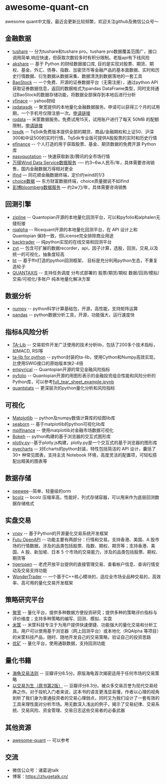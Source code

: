 # awesome-quant-cn
awesome quant中文版，最近会更新比较频繁，欢迎关注github及微信公众号～

## 金融数据
* [tushare](https://waditu.com/document/1?doc_id=131) -- 分为tushare和tushare pro。tushare pro数据覆盖范围广，接口调用简单,响应快速，但获取次数较多时有积分限制。老版api有下线风险
* [akshare](https://github.com/akfamily/akshare) -- 基于 Python 的财经数据接口库, 目的是实现对股票、期货、期权、基金、外汇、债券、指数、加密货币等金融产品的基本面数据、实时和历史行情数据、衍生数据从数据采集、数据清洗到数据落地的一套工具
* [BaoStock](http://baostock.com) -- 一个免费、开源的证券数据平台（无需注册），通过python API获取证券数据信息，返回的数据格式为pandas DataFrame类型，同时支持通过BaoStock的数据存储功能，将数据全部保存到本地后进行分析
* [yfinace](https://github.com/ranaroussi/yfinance) -- yahoo财经
* [jqdatasdk](https://www.joinquant.com/help/api/help#name:JQData) -- 聚宽提供的本地量化金融数据服务。申请可以获得三个月的试用期，一个手机号仅限注册一次。[申请链接](https://www.joinquant.com/default/index/sdk?utm_campaign=JQData%E7%94%B3%E8%AF%B7&utm_medium=%E7%BD%91%E9%A1%B5&utm_source=%E8%81%9A%E5%AE%BD&gio_link_id=xRxqAjP5)
* [rqdata](https://www.ricequant.com/welcome/pricing) -- 米筐数据服务。免费试用15天，试用账户进行了每天 50MB 的配额限制，[申请链接](https://www.ricequant.com/welcome/purchase#1)
* [tqsdk](https://doc.shinnytech.com/tqsdk/latest/intro.html) -- TqSdk免费版本提供全部的期货、商品/金融期权和上证50、沪深300和中证500的实时行情，TqSdk专业版可提供A股股票的实时和历史行情
* [efinance](https://github.com/Micro-sheep/efinance) -- 个人打造的用于获取股票、基金、期货数据的免费开源 Python 库
* [easyquotation](https://github.com/shidenggui/easyquotation) -- 快速获取新浪/腾讯的全市场行情
* [万得Wind Data Service数据服务](https://www.wind.com.cn/NewSite/data.html) -— 约3~6w人民币/年，具体需要咨询销售，国内金融数据万得相对更全
* [ifind](https://www.51ifind.com/index.php?c=index&a=iFinDPC) — 同花顺金融数据终端，定价约wind的1/3
* [choice数据](https://choice.eastmoney.com/) — 东方财富数据终端，choice质量据说不如ifind
*  [彭博bloomberg数据服务](https://www.bloombergchina.com/solution/data-content/) — 约2w刀/年，具体需要咨询销售

## 回测引擎
* [zipline](https://github.com/quantopian/zipline) -- Quantopian开源的本地量化回测平台，可以和pyfolio和alphalen无缝衔接
* [rqalpha](https://github.com/ricequant/rqalpha) -- Ricequant开源的本地量化回测平台，在 API 设计上和 Quantopian 保持一致，但License完全排除商业用途
* [backtrader](https://github.com/mementum/backtrader) -- 纯python实现的在线交易和回测平台
* [zvt](https://github.com/zvtvz/zvt/blob/master/README-cn.md) -- 包含可扩展的数据recorder，api，因子计算，选股，回测，交易,以及统一的可视化，抽象度较高
* [bt](https://github.com/pmorissette/bt) -- 基于ffn打造的python回测框架， 目标是充分利用python生态，不重复造轮子
* [QUANTAXIS](https://github.com/QUANTAXIS/QUANTAXIS) -- 支持任务调度 分布式部署的 股票/期货/期权 数据/回测/模拟/交易/可视化/多账户 纯本地量化解决方案

## 数据分析
* [numpy](https://numpy.org/) -- python科学计算基础包，开源，高性能，支持矩阵运算
* [pandas](https://pandas.pydata.org/) -- python数据分析工具，开源，功能强大，运行速度快

## 指标&风险分析
* [TA-Lib](https://ta-lib.org/) -- 交易软件开发广泛使用的技术分析lib，包括了200多个技术指标，如MACD, RSI等
* [ta-lib for python](https://mrjbq7.github.io/ta-lib/) -- python封装的ta-lib，使用Cython和Numpy高效实现，比使用SWIG接口的原始版本快2-4倍
* [empyrical](https://github.com/quantopian/empyrical) -- Quantopian开源的常见金融风险指标
* [pyfolio](https://github.com/quantopian/pyfolio) -- Quantopian开源的用图形表示的金融投资组合性能和风险分析的Python库，可以参考[full_tear_sheet_example.ipynb](https://github.com/quantopian/pyfolio/blob/master/pyfolio/examples/full_tear_sheet_example.ipynb)
* [quantstats](https://github.com/ranaroussi/quantstats) -- 更深层次的python量化分析和风险指标

## 可视化
* [Matplotlib](https://matplotlib.org/) -- python及numpy数值计算库的绘图lib库
* [seaborn](https://github.com/mwaskom/seaborn) -- 基于matplotlib的python可视化lib库
* [mplfinance](https://github.com/matplotlib/mplfinance) -- 使用matplotlib对金融市场数据可视化
* [Bokeh](https://bokeh.org/) -- python构建的基于浏览器的交互式图形库
* [plotly.py](https://github.com/plotly/plotly.py)--基于plotly.js构建，plotly.py是一个交互式的基于浏览器的图形库
* [pyecharts](https://pyecharts.org/#/) -- 对Echarts的python封装，特性包括简洁的 API 设计，囊括了 30+ 种常见图表，支持主流 Notebook 环境，高度灵活的配置项，可轻松搭配出精美的图表等

## 数据存储
* [peewee](http://docs.peewee-orm.com/en/latest/index.html)--简单、轻量级的orm
* [bcolz](https://github.com/Blosc/bcolz) -- bcolz 压缩率高，性能好，列式存储容器，可以用来作为底层回测数据存储格式

## 实盘交易
* [vnpy](https://github.com/vnpy/vnpy) -- 基于Python的开源量化交易系统开发框架
* [Futu OpenAPI](https://openapi.futunn.com/futu-api-doc/intro/intro.html) -- 功能主要有两部分：行情和交易。支持香港、美国、A 股市场的行情数据，涉及的品类包括股票、指数、期权、期货等；支持香港、美国、A 股、新加坡、日本 5 个市场的交易能力，涉及的品类包括股票、期权、期货等
* [tigeropen](https://quant.itiger.com/openapi/py-docs/zh-cn/docs/intro/quickstart.html) -- 老虎开放平台提供的直接管理交易、查看帐户信息、查询行情变动及交易支持功能
* [WonderTrader](https://github.com/wondertrader/wondertrader) -- 一个基于C++核心模块的，适应全市场全品种交易的，高效率、高可用的量化交易开发框架

## 策略研究平台
* [聚宽](https://www.joinquant.com/) -- 量化平台，提供多种数据方便投资研究；提供多种的策略评价指标与评价维度；支持多种策略的编写、回测、模拟、实盘
* [米筐](https://www.ricequant.com/) -- 米筐科技专注于为用户提供快速便捷、功能强大的量化交易和分析工具。用户可以使用基于浏览器（网上回测平台）或本地化（RQAlpha 等项目）的米筐科技产品，随时、随地开发自己的交易策略，验证自己的投资思路
* [优矿](https://uqer.datayes.com/) -- 量化平台，使用通联数据，支持回测功能

## 量化书籍
* [海龟交易法则](https://book.douban.com/subject/2339892/) -- 豆瓣评分8.5分。原版海龟首次揭密适用于任何市场的交易策略
* [以交易为生（原书第2版）](https://book.douban.com/subject/27093851/) -- 豆瓣评分8.3分。被众多交易员誉为现代交易经典之作。对于投机入门者来说，这本书的语言更浅显易懂，作者以心理的视角剖析了我们身为普通投资者的交易心理弱点，同时又为我们设计了一套有效的工具来理性面对分析市场。用无数深入浅出的例子，揭示了交易纪律、交易系统、交易风险、资金管理、交易日志这些交易者的必备武器

## 其他资源
* [awesome-quant](https://github.com/wilsonfreitas/awesome-quant) -- 可以参考

## 交流
* 微信公众号：诸葛说talk
* 博客：<https://zhugetalk.cn/>